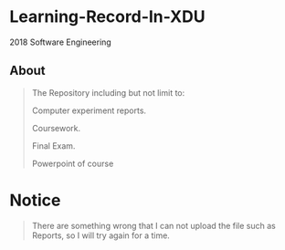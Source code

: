 # Learning-Record-In-XDU
2018 Software Engineering

## About

> The Repository including but not limit to:
>
> Computer experiment reports.
>
> Coursework.
>
> Final Exam.
>
> Powerpoint of course
>

# Notice
>
> There are something wrong that I can not upload the file such as Reports, so I will try again for a time.
